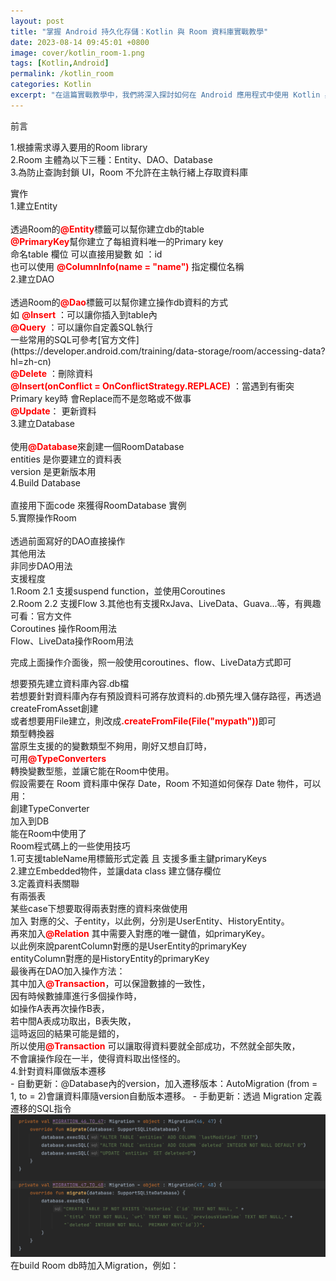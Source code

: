 ```yaml
---
layout: post
title: "掌握 Android 持久化存儲：Kotlin 與 Room 資料庫實戰教學"
date: 2023-08-14 09:45:01 +0800
image: cover/kotlin_room-1.png
tags: [Kotlin,Android]
permalink: /kotlin_room
categories: Kotlin
excerpt: "在這篇實戰教學中，我們將深入探討如何在 Android 應用程式中使用 Kotlin 與 Room 來實現持久化存儲。無論你是初學者還是有經驗的開發者，這篇教學都將為你提供實用的知識和技巧，讓你能夠更有效地開發 Android 應用程式。讓我們一起探索 Kotlin 與 Room 資料庫的強大功能，並將它們完美地融入到你的下一個 Android 項目中吧!"
---
```

<div class="c-border-main-title-2">前言</div>

1.根據需求導入要用的Room library <br>
2.Room 主體為以下三種：Entity、DAO、Database<br>
3.為防止查詢封鎖 UI，Room 不允許在主執行緒上存取資料庫<br>

<div class="c-border-main-title-2">實作</div>
<div class="c-border-content-title-1">1.建立Entity </div><br>
透過Room的<b style="color:red;">@Entity</b>標籤可以幫你建立db的table<br>
<b style="color:red;">@PrimaryKey</b>幫你建立了每組資料唯一的Primary key<br>
命名table 欄位 可以直接用變數 如 ：id<br>
也可以使用 <b style="color:red;">@ColumnInfo(name = "name")</b> 指定欄位名稱<br>

<script src="https://gist.github.com/KuanChunChen/051bf1984f9e40c090ee894112a46178.js"></script>

<div class="c-border-content-title-1">2.建立DAO</div><br>
透過Room的<b style="color:red;">@Dao</b>標籤可以幫你建立操作db資料的方式<br>
如 <b style="color:red;">@Insert</b> ：可以讓你插入到table內<br>
<b style="color:red;">@Query</b> ：可以讓你自定義SQL執行<br>
一些常用的SQL可參考[官方文件](https://developer.android.com/training/data-storage/room/accessing-data?hl=zh-cn)<br>
<b style="color:red;">@Delete</b> ：刪除資料<br>
<b style="color:red;">@Insert(onConflict = OnConflictStrategy.REPLACE)</b> ：當遇到有衝突Primary key時 會Replace而不是忽略或不做事<br>
<b style="color:red;">@Update</b>： 更新資料<br>

<script src="https://gist.github.com/KuanChunChen/3961ad6afcdf02507c3cb00f9c298b44.js"></script>
<div class="c-border-content-title-1">3.建立Database</div><br>
使用<b style="color:red;">@Database</b>來創建一個RoomDatabase<br>
entities 是你要建立的資料表<br>
version 是更新版本用<br>
<script src="https://gist.github.com/KuanChunChen/1d50c50c8e8d9393dd1a00164b5eda51.js"></script>

<div class="c-border-content-title-1">4.Build Database</div><br>
直接用下面code 來獲得RoomDatabase 實例<br>
<script src="https://gist.github.com/KuanChunChen/b79c0ac20805aad583d8f7215983e0d5.js"></script>

<div class="c-border-content-title-1">5.實際操作Room</div><br>
透過前面寫好的DAO直接操作<br>
<script src="https://gist.github.com/KuanChunChen/e9f32283de317a26089f8995868f8eb2.js"></script>


<div class="c-border-main-title-2">其他用法</div>
<div class="c-border-content-title-1">非同步DAO用法</div>
<div class="c-border-content-title-4">支援程度</div>
1.Room 2.1 支援suspend function，並使用Coroutines<br>
2.Room 2.2 支援Flow
3.其他也有支援RxJava、LiveData、Guava...等，有興趣可看：<a herf="https://developer.android.com/training/data-storage/room/async-queries?hl=zh-tw#rxjava">官方文件</a>
<div class="c-border-content-title-4">Coroutines 操作Room用法</div>
<script src="https://gist.github.com/KuanChunChen/f3680a49a0472cb138d7ceb3ddaf9955.js"></script>

<div class="c-border-content-title-4">Flow、LiveData操作Room用法</div>
<script src="https://gist.github.com/KuanChunChen/f6bed0958c62e4a59c98fc52ee96969b.js"></script>

完成上面操作介面後，照一般使用coroutines、flow、LiveData方式即可

<div class="c-border-content-title-1">想要預先建立資料庫內容.db檔</div>
若想要針對資料庫內存有預設資料可將存放資料的.db預先埋入儲存路徑，再透過createFromAsset創建<br>
或者想要用File建立，則改成<b style="color:red;">.createFromFile(File("mypath"))</b>即可<br>
<script src="https://gist.github.com/KuanChunChen/0719203d8066a043883d6c9cb03d3b32.js"></script>

<div class="c-border-content-title-1">類型轉換器</div>
當原生支援的的變數類型不夠用，剛好又想自訂時，<br>
可用<b style="color:red;">@TypeConverters</b><br>
轉換變數型態，並讓它能在Room中使用。<br>
假設需要在 Room 資料庫中保存 Date，Room 不知道如何保存 Date 物件，可以用：<br>
<div class="c-border-content-title-4">創建TypeConverter</div>
<script src="https://gist.github.com/KuanChunChen/e55fe47c2f6a123350ee57d7221b04ba.js"></script>
<div class="c-border-content-title-4">加入到DB</div>
<script src="https://gist.github.com/KuanChunChen/ef76282b6e16583ca9b27e5928e75f21.js"></script>
<div class="c-border-content-title-4">能在Room中使用了</div>
<script src="https://gist.github.com/KuanChunChen/c4e96bf29b2fe2a6605d026920984592.js"></script>

<div class="c-border-content-title-1">Room程式碼上的一些使用技巧</div>
<div class="c-border-content-title-4">1.可支援tableName用標籤形式定義 且 支援多重主鍵primaryKeys</div>

<script src="https://gist.github.com/KuanChunChen/3e6a2690d888e8f5f389d43c3a7de414.js"></script>
<div class="c-border-content-title-4">2.建立Embedded物件，並讓data class 建立儲存欄位</div>
<script src="https://gist.github.com/KuanChunChen/48ae4b2ae0f50b05542e33007d451134.js"></script>
<div class="c-border-content-title-4">3.定義資料表關聯</div>
有兩張表<br>
某些case下想要取得兩表對應的資料來做使用<br>
<script src="https://gist.github.com/KuanChunChen/0dff70f438d0308cf7b271578bc8655d.js"></script>
加入 對應的父、子entity，以此例，分別是UserEntity、HistoryEntity。<br>
再來加入<b style="color:red;">@Relation</b> 其中需要入對應的唯一鍵值，如primaryKey。<br>
以此例來說parentColumn對應的是UserEntity的primaryKey<br>
entityColumn對應的是HistoryEntity的primaryKey<br>
<script src="https://gist.github.com/KuanChunChen/f396d299150f77b7d5162b583ff51b9b.js"></script>
最後再在DAO加入操作方法：<br>
其中加入<b style="color:red;">@Transaction</b>，可以保證數據的一致性，<br>
因有時候數據庫進行多個操作時，<br>
如操作A表再次操作B表，<br>
若中間A表成功取出，B表失敗，<br>
這時返回的結果可能是錯的，<br>
所以使用<b style="color:red;">@Transaction</b> 可以讓取得資料要就全部成功，不然就全部失敗，<br>
不會讓操作段在一半，使得資料取出怪怪的。<br>
<script src="https://gist.github.com/KuanChunChen/dfb5667f16cee00795e54b3d402ce018.js"></script>
<div class="c-border-content-title-4">4.針對資料庫做版本遷移</div>
 - 自動更新：@Database內的version，加入遷移版本：AutoMigration (from = 1, to = 2)會讓資料庫隨version自動版本遷移。
<script src="https://gist.github.com/KuanChunChen/2e2978b908ea4a289888ce29677c3886.js"></script>
 - 手動更新：透過 Migration 定義遷移的SQL指令
 <img src="/images/room/01.png" alt="room 1">
 在build Room db時加入Migration，例如：
 <script src="https://gist.github.com/KuanChunChen/9eeeca3b183f77f047f6ed6f437b220c.js"></script>
